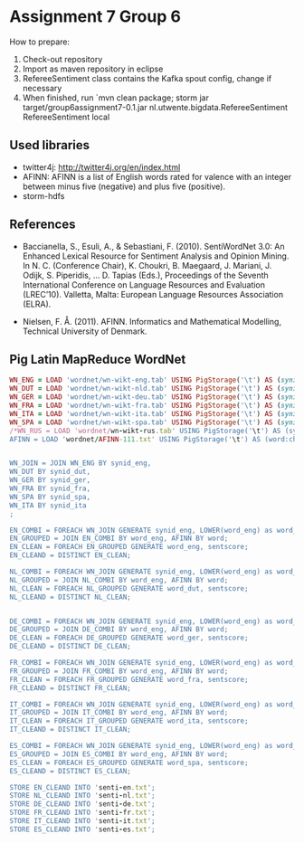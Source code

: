 Assignment 7 Group 6
====================

How to prepare:

1. Check-out repository
2. Import as maven repository in eclipse
3. RefereeSentiment class contains the Kafka spout config, change if necessary
4. When finished, run `mvn clean package; storm jar target/group6assignment7-0.1.jar nl.utwente.bigdata.RefereeSentiment RefereeSentiment local



Used libraries
--------------
- twitter4j: http://twitter4j.org/en/index.html
- AFINN: AFINN is a list of English words rated for valence with an integer
between minus five (negative) and plus five (positive).
- storm-hdfs

References
----------
- Baccianella, S., Esuli, A., & Sebastiani, F. (2010). SentiWordNet 3.0: An Enhanced Lexical Resource for Sentiment Analysis and Opinion Mining. In N. C. (Conference Chair), K. Choukri, B. Maegaard, J. Mariani, J. Odijk, S. Piperidis, … D. Tapias (Eds.), Proceedings of the Seventh International Conference on Language Resources and Evaluation (LREC’10). Valletta, Malta: European Language Resources Association (ELRA).

- Nielsen, F. Å. (2011). AFINN. Informatics and Mathematical Modelling, Technical University of Denmark.

Pig Latin MapReduce WordNet
----------------------------
<!-- Yeah not really ruby but this colors it quite okay'ish -->
```ruby
WN_ENG = LOAD 'wordnet/wn-wikt-eng.tab' USING PigStorage('\t') AS (synid_eng: chararray, type_eng:chararray, word_eng:chararray);
WN_DUT = LOAD 'wordnet/wn-wikt-nld.tab' USING PigStorage('\t') AS (synid_dut: chararray, type_dut:chararray, word_dut:chararray);
WN_GER = LOAD 'wordnet/wn-wikt-deu.tab' USING PigStorage('\t') AS (synid_ger: chararray, type_ger:chararray, word_ger:chararray);
WN_FRA = LOAD 'wordnet/wn-wikt-fra.tab' USING PigStorage('\t') AS (synid_fra: chararray, type_fra:chararray, word_fra:chararray);
WN_ITA = LOAD 'wordnet/wn-wikt-ita.tab' USING PigStorage('\t') AS (synid_ita: chararray, type_ita:chararray, word_ita:chararray);
WN_SPA = LOAD 'wordnet/wn-wikt-spa.tab' USING PigStorage('\t') AS (synid_spa: chararray, type_spa:chararray, word_spa:chararray);
/*WN_RUS = LOAD 'wordnet/wn-wikt-rus.tab' USING PigStorage('\t') AS (synid_rus: chararray, type_rus:chararray, word_rus:chararray);*/
AFINN = LOAD 'wordnet/AFINN-111.txt' USING PigStorage('\t') AS (word:chararray,sentscore:int);


WN_JOIN = JOIN WN_ENG BY synid_eng,
WN_DUT BY synid_dut,
WN_GER BY synid_ger,
WN_FRA BY synid_fra,
WN_SPA BY synid_spa,
WN_ITA BY synid_ita
;

EN_COMBI = FOREACH WN_JOIN GENERATE synid_eng, LOWER(word_eng) as word_eng;
EN_GROUPED = JOIN EN_COMBI BY word_eng, AFINN BY word;
EN_CLEAN = FOREACH EN_GROUPED GENERATE word_eng, sentscore;
EN_CLEAND = DISTINCT EN_CLEAN;

NL_COMBI = FOREACH WN_JOIN GENERATE synid_eng, LOWER(word_eng) as word_eng, LOWER(word_dut) as word_dut;
NL_GROUPED = JOIN NL_COMBI BY word_eng, AFINN BY word;
NL_CLEAN = FOREACH NL_GROUPED GENERATE word_dut, sentscore;
NL_CLEAND = DISTINCT NL_CLEAN;


DE_COMBI = FOREACH WN_JOIN GENERATE synid_eng, LOWER(word_eng) as word_eng, LOWER(word_ger) as word_ger;
DE_GROUPED = JOIN DE_COMBI BY word_eng, AFINN BY word;
DE_CLEAN = FOREACH DE_GROUPED GENERATE word_ger, sentscore;
DE_CLEAND = DISTINCT DE_CLEAN;

FR_COMBI = FOREACH WN_JOIN GENERATE synid_eng, LOWER(word_eng) as word_eng, LOWER(word_fra) as word_fra;
FR_GROUPED = JOIN FR_COMBI BY word_eng, AFINN BY word;
FR_CLEAN = FOREACH FR_GROUPED GENERATE word_fra, sentscore;
FR_CLEAND = DISTINCT FR_CLEAN;

IT_COMBI = FOREACH WN_JOIN GENERATE synid_eng, LOWER(word_eng) as word_eng, LOWER(word_ita) as word_ita;
IT_GROUPED = JOIN IT_COMBI BY word_eng, AFINN BY word;
IT_CLEAN = FOREACH IT_GROUPED GENERATE word_ita, sentscore;
IT_CLEAND = DISTINCT IT_CLEAN;

ES_COMBI = FOREACH WN_JOIN GENERATE synid_eng, LOWER(word_eng) as word_eng, LOWER(word_spa) as word_spa;
ES_GROUPED = JOIN ES_COMBI BY word_eng, AFINN BY word;
ES_CLEAN = FOREACH ES_GROUPED GENERATE word_spa, sentscore;
ES_CLEAND = DISTINCT ES_CLEAN;

STORE EN_CLEAND INTO 'senti-en.txt';
STORE NL_CLEAND INTO 'senti-nl.txt';
STORE DE_CLEAND INTO 'senti-de.txt';
STORE FR_CLEAND INTO 'senti-fr.txt';
STORE IT_CLEAND INTO 'senti-it.txt';
STORE ES_CLEAND INTO 'senti-es.txt';
```
